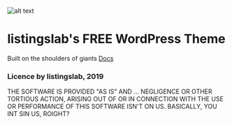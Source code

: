 ![alt text](https://listingslab.com/png/logo_trans.png "listingslab's FREE WordPress Theme")

# listingslab's FREE WordPress Theme
Built on the shoulders of giants
[Docs](https://listingslab-software.github.io/listingslab-free/)


### Licence by listingslab, 2019
THE SOFTWARE IS PROVIDED "AS IS" AND ... NEGLIGENCE OR OTHER TORTIOUS ACTION, ARISING OUT OF OR IN CONNECTION WITH THE USE OR PERFORMANCE OF THIS SOFTWARE ISN'T ON US. BASICALLY, YOU INT SIN US, ROIGHT?